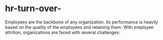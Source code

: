 # hr-turn-over-
Employees are the backbone of any organization. Its performance is heavily based on the quality of the  employees and retaining them. With employee attrition, organizations are faced with several  challenges:
